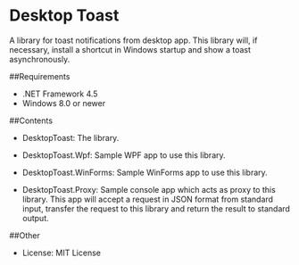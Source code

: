 ﻿Desktop Toast
=============

A library for toast notifications from desktop app. This library will, if necessary, install a shortcut in Windows startup and show a toast asynchronously.

##Requirements

 * .NET Framework 4.5
 * Windows 8.0 or newer

##Contents

 - DesktopToast: The library.

 - DesktopToast.Wpf: Sample WPF app to use this library.

 - DesktopToast.WinForms: Sample WinForms app to use this library.

 - DesktopToast.Proxy: Sample console app which acts as proxy to this library. This app will accept a request in JSON format from standard input, transfer the request to this library and return the result to standard output.

##Other

 - License: MIT License